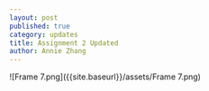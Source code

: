 ```yaml
---
layout: post
published: true
category: updates
title: Assignment 2 Updated
author: Annie Zhang
---
```

![Frame 7.png]({{site.baseurl}}/assets/Frame 7.png)

